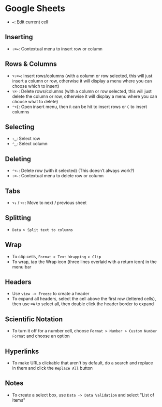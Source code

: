 # Google Sheets

- `↩`: Edit current cell

## Inserting

- `⇧⌘=`: Contextual menu to insert row or column

## Rows & Columns

- `⌥⇧⌘=`: Insert rows/columns (with a column or row selected, this will just insert a column or row, otherwise it will display a menu where you can choose which to insert)
- `⌥⌘-`: Delete rows/columns (with a column or row selected, this will just delete the column or row, otherwise it will display a menu where you can choose what to delete)
- `⌃⌥I`: Open insert menu, then `R` can be hit to insert rows or `C` to insert columns

## Selecting

- `⇧␣`: Select row
- `⌃␣`: Select column

## Deleting

- `⌃⌥-`: Delete row (with it selected) (This doesn't always work?)
- `⇧⌘-`: Contextual menu to delete row or column

## Tabs

- `⌥↓` / `⌥↑`: Move to next / previous sheet

## Splitting

- `Data > Split text to columns`

## Wrap

- To clip cells, `Format > Text Wrapping > Clip`
- To wrap, tap the Wrap icon (three lines overlaid with a return icon) in the menu bar

## Headers

- Use `view -> Freeze` to create a header
- To expand all headers, select the cell above the first row (lettered cells), then use `⌘A` to select all, then double click the header border to expand

## Scientific Notation

- To turn it off for a number cell, choose `Format > Number > Custom Number Format` and choose an option

## Hyperlinks

- To make URLs clickable that aren't by default, do a search and replace in them and click the `Replace All` button
## Notes

- To create a select box, use `Data -> Data Validation` and select "List of Items"
